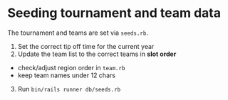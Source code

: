 # Seeding tournament and team data

The tournament and teams are set via `seeds.rb`. 

1. Set the correct tip off time for the current year
2. Update the team list to the correct teams in **slot order** 
  * check/adjust region order in `team.rb`
  * keep team names under 12 chars
3. Run `bin/rails runner db/seeds.rb`